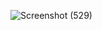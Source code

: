 
![Screenshot (529)](https://github.com/faizal-ibrahim/Basis-Data.md/assets/160212743/4e0a1389-037f-430c-97e6-79fe2e25fa39)
